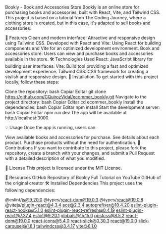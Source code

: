 Bookly - Book and Accessories Store
Bookly is an online store for purchasing books and accessories, built with React, Vite, and Tailwind CSS. This project is based on a tutorial from The Coding Journey, where a clothing store is created, but in this case, it's adapted to sell books and accessories.

🚀 Features
Clean and modern interface: Attractive and responsive design using Tailwind CSS.
Developed with React and Vite: Using React for building components and Vite for an optimized development environment.
Book and accessories store: Users can view and purchase books and accessories available in the store.
🛠 Technologies Used
React: JavaScript library for building user interfaces.
Vite: Build tool providing a fast and optimized development experience.
Tailwind CSS: CSS framework for creating a stylish and responsive design.
🌟 Installation
To get started with this project locally, follow these steps:

Clone the repository:
bash
Copiar
Editar
git clone https://github.com/CQuirozVidal/ecommer_bookly.git
Navigate to the project directory:
bash
Copiar
Editar
cd ecommer_bookly
Install the dependencies:
bash
Copiar
Editar
npm install
Start the development server:
bash
Copiar
Editar
npm run dev
The app will be available at http://localhost:3000.

💡 Usage
Once the app is running, users can:

View available books and accessories for purchase.
See details about each product.
Purchase products without the need for authentication.
📝 Contributions
If you want to contribute to this project, please fork the repository, create a branch with your changes, and submit a Pull Request with a detailed description of what you modified.

📜 License
This project is licensed under the MIT License.

🔗 Resources
GitHub Repository of Bookly
Full Tutorial on YouTube
GitHub of the original creator
🛠 Installed Dependencies
This project uses the following dependencies:

@eslint/js@9.20.0
@types/react-dom@19.0.3
@types/react@19.0.8
@vitejs/plugin-react@4.3.4
aos@2.3.4
autoprefixer@10.4.20
eslint-plugin-react-hooks@5.1.0
eslint-plugin-react-refresh@0.4.19
eslint-plugin-react@7.37.4
eslint@9.20.1
globals@15.15.0
postcss@8.5.2
react-dom@19.0.0
react-icons@5.4.0
react-slick@0.30.3
react@19.0.0
slick-carousel@1.8.1
tailwindcss@3.4.17
vite@6.1.0
